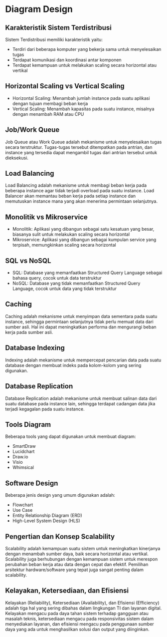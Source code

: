 # Diagram Design

## Karakteristik Sistem Terdistribusi

Sistem Terdistribusi memiliki karakteristik yaitu:

- Terdiri dari beberapa komputer yang bekerja sama untuk menyelesaikan tugas
- Terdapat komunikasi dan koordinasi antar komponen
- Terdapat kemampuan untuk melakukan scaling secara horizontal atau vertikal

## Horizontal Scaling vs Vertical Scaling

- Horizontal Scaling: Menambah jumlah instance pada suatu aplikasi dengan tujuan membagi beban kerja
- Vertical Scaling: Menambah kapasitas pada suatu instance, misalnya dengan menambah RAM atau CPU

## Job/Work Queue

Job Queue atau Work Queue adalah mekanisme untuk menyelesaikan tugas secara terstruktur. Tugas-tugas tersebut ditempatkan pada antrian, dan instance yang tersedia dapat mengambil tugas dari antrian tersebut untuk dieksekusi.

## Load Balancing

Load Balancing adalah mekanisme untuk membagi beban kerja pada beberapa instance agar tidak terjadi overload pada suatu instance. Load Balancer akan memantau beban kerja pada setiap instance dan memutuskan instance mana yang akan menerima permintaan selanjutnya.

## Monolitik vs Mikroservice

- Monolitik: Aplikasi yang dibangun sebagai satu kesatuan yang besar, biasanya sulit untuk melakukan scaling secara horizontal
- Mikroservice: Aplikasi yang dibangun sebagai kumpulan service yang terpisah, memungkinkan scaling secara horizontal

## SQL vs NoSQL

- SQL: Database yang memanfaatkan Structured Query Language sebagai bahasa query, cocok untuk data terstruktur
- NoSQL: Database yang tidak memanfaatkan Structured Query Language, cocok untuk data yang tidak terstruktur

## Caching

Caching adalah mekanisme untuk menyimpan data sementara pada suatu instance, sehingga permintaan selanjutnya tidak perlu memuat data dari sumber asli. Hal ini dapat meningkatkan performa dan mengurangi beban kerja pada sumber asli.

## Database Indexing

Indexing adalah mekanisme untuk mempercepat pencarian data pada suatu database dengan membuat indeks pada kolom-kolom yang sering digunakan.

## Database Replication

Database Replication adalah mekanisme untuk membuat salinan data dari suatu database pada instance lain, sehingga terdapat cadangan data jika terjadi kegagalan pada suatu instance.

## Tools Diagram

Beberapa tools yang dapat digunakan untuk membuat diagram:

- SmartDraw
- Lucidchart
- Draw.io
- Visio
- Whimsical

## Software Design

Beberapa jenis design yang umum digunakan adalah:

- Flowchart
- Use Case
- Entity Relationship Diagram (ERD)
- High-Level System Design (HLS)

## Pengertian dan Konsep Scalability

Scalability adalah kemampuan suatu sistem untuk meningkatkan kinerjanya dengan menambah sumber daya, baik secara horizontal atau vertikal. Scalability juga berhubungan dengan kemampuan sistem untuk merespon perubahan beban kerja atau data dengan cepat dan efektif. Pemilihan arsitektur hardware/software yang tepat juga sangat penting dalam scalability.

## Kelayakan, Ketersediaan, dan Efisiensi

Kelayakan (Reliability), Ketersediaan (Availability), dan Efisiensi (Efficiency) adalah tiga hal yang sering dibahas dalam lingkungan TI dan layanan digital. Kelayakan mengacu pada daya tahan sistem terhadap gangguan atau masalah teknis, ketersediaan mengacu pada responsivitas sistem dalam menyediakan layanan, dan efisiensi mengacu pada penggunaan sumber daya yang ada untuk menghasilkan solusi dan output yang diinginkan.
